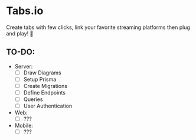 # Tabs.io

Create tabs with few clicks, link your favorite streaming platforms then plug and play! 🎸

## TO-DO:

- Server:
    - [ ] Draw Diagrams
    - [ ] Setup Prisma
    - [ ] Create Migrations
    - [ ] Define Endpoints
    - [ ] Queries
    - [ ] User Authentication

- Web:
    - [ ] ???

- Mobile:
    - [ ] ???
